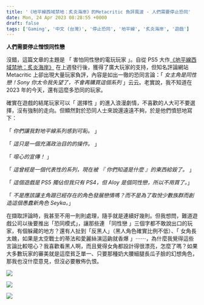 ```yaml
---
title: '《地平線西域禁地：炙炎海岸》的Metacritic 負評風波 - 人們需要停止恐同'
date: Mon, 24 Apr 2023 08:28:55 +0000
draft: false
tags: ['Gaming', '中文 (台灣)', '停止恐同', '地平線', '炙炎海岸', '遊戲']
---
```


**人們需要停止憎恨同性戀**

沒錯，這篇文章的主題是 「 害怕同性戀的電玩玩家 」。自從 PS5 大作[《地平線西域禁地：炙炎海岸》](https://www.aphorizm.com/2023/04/23/%e3%80%8a%e5%9c%b0%e5%b9%b3%e7%b7%9a%e8%a5%bf%e5%9f%9f%e7%a6%81%e5%9c%b0%ef%bc%9a%e7%82%99%e7%82%8e%e6%b5%b7%e5%b2%b8%e3%80%8b%e4%b8%8d%e5%8f%aa%e6%98%af-ps5-%e5%a4%a7%e4%bd%9c%e7%b3%bb%e5%88%97/) 在上週發行後，獲得了廣大玩家的支持，但知名評論網站 Metacritic 上卻出現大量玩家負評，內容是如出一徹的恐同言論：「 _女主角是同性戀！Sony 你太令我失望了，不會再購買這個系列_ 」云云。老實說，我不知道在 2023 年的今天，還有這麼多恐同的玩家。

確實在遊戲的結尾玩家可以「 選擇性 」的進入浪漫劇情，不喜歡的人大可不要選擇，沒有強制的走向。但顯然對於恐同人士來說還遠遠不夠，於是他們憤怒地寫下：

「 _你們讓我對地平線系列感到可恥。_ 」

「 _這只是一個充滿政治目的的操作。_ 」

「 _噁心的宣傳！_ 」

「 _這曾經是一個代表性的系列，現在被 『 你們知道是什麼 』的東西給毀了。_ 」

「 _這個遊戲是 PS5 獨佔但我只有 PS4，但 Aloy 是個同性戀，所以不用買了。_」

「 _不是應該讓主角跟已經存在的角色發展戀情嗎？而不是為了取悅少數族群而創造這個愚蠢新角色 Seyka。_」

在擷取評論時，我甚至不用一則則處理，隨手就是連續好幾則。但我想問，難道遊戲公司以後要推出「恐同模式」，讓那些連 「同性戀 」三個字都不敢說出口的玩家，有個躲藏的地方？還有人扯到「反黑人」（黑人角色確實比例不低）、「 女角長太醜，如果是太空戰士的蒂法和愛麗絲演這齣就香爆 」⋯⋯，為什麼我覺得這些言論比較噁心？我喜歡看黑人啊，而且覺得女角都設計得很漂亮，怎麼了嗎？如果大多數玩家的審美就是這麼貧乏單一、只要那種奶大腰細腿長瓜子臉的幻想角色，那我也沒什麼意見，但沒必要散佈仇恨。

![](https://www.aphorizm.com/wp-content/uploads/2023/04/Screenshot-2023-04-24-at-2.42.31-PM-1024x546.png)

![](https://www.aphorizm.com/wp-content/uploads/2023/04/Screenshot-2023-04-24-at-2.43.10-PM-1024x360.png)

![](https://www.aphorizm.com/wp-content/uploads/2023/04/Screenshot-2023-04-24-at-2.43.53-PM-1024x356.png)